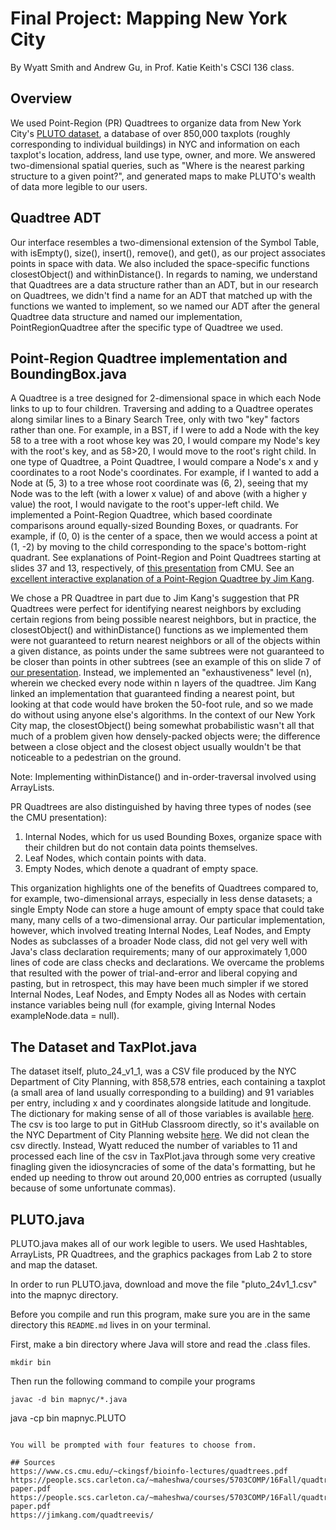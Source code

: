 # Final Project: Mapping New York City
By Wyatt Smith and Andrew Gu, in Prof. Katie Keith's CSCI 136 class.

## Overview
We used Point-Region (PR) Quadtrees to organize data from New York City's [PLUTO dataset](https://www.nyc.gov/site/planning/data-maps/open-data/dwn-pluto-mappluto.page), a database of over 850,000 taxplots (roughly corresponding to individual buildings) in NYC and information on each taxplot's location, address, land use type, owner, and more. We answered two-dimensional spatial queries, such as "Where is the nearest parking structure to a given point?", and generated maps to make PLUTO's wealth of data more legible to our users.

## Quadtree ADT
Our interface resembles a two-dimensional extension of the Symbol Table, with isEmpty(), size(), insert(), remove(), and get(), as our project associates points in space with data. We also included the space-specific functions closestObject() and withinDistance().
In regards to naming, we understand that Quadtrees are a data structure rather than an ADT, but in our research on Quadtrees, we didn't find a name for an ADT that matched up with the functions we wanted to implement, so we named our ADT after the general Quadtree data structure and named our implementation, PointRegionQuadtree after the specific type of Quadtree we used.

## Point-Region Quadtree implementation and BoundingBox.java
A Quadtree is a tree designed for 2-dimensional space in which each Node links to up to four children. Traversing and adding to a Quadtree operates along similar lines to a Binary Search Tree, only with two "key" factors rather than one. For example, in a BST, if I were to add a Node with the key 58 to a tree with a root whose key was 20, I would compare my Node's key with the root's key, and as 58>20, I would move to the root's right child. In one type of Quadtree, a Point Quadtree, I would compare a Node's x and y coordinates to a root Node's coordinates. For example, if I wanted to add a Node at (5, 3) to a tree whose root coordinate was (6, 2), seeing that my Node was to the left (with a lower x value) of and above (with a higher y value) the root, I would navigate to the root's upper-left child.
We implemented a Point-Region Quadtree, which based coordinate comparisons around equally-sized Bounding Boxes, or quadrants. For example, if (0, 0) is the center of a space, then we would access a point at (1, -2) by moving to the child corresponding to the space's bottom-right quadrant.
See explanations of Point-Region and Point Quadtrees starting at slides 37 and 13, respectively, of [this presentation](https://www.cs.cmu.edu/~ckingsf/bioinfo-lectures/quadtrees.pdf) from CMU. See an [excellent interactive explanation of a Point-Region Quadtree by Jim Kang](https://jimkang.com/quadtreevis/). 

We chose a PR Quadtree in part due to Jim Kang's suggestion that PR Quadtrees were perfect for identifying nearest neighbors by excluding certain regions from being possible nearest neighbors, but in practice, the closestObject() and withinDistance() functions as we implemented them were not guaranteed to return nearest neighbors or all of the objects within a given distance, as points under the same subtrees were not guaranteed to be closer than points in other subtrees (see an example of this on slide 7 of [our presentation](https://docs.google.com/presentation/d/1Zk5axN5m-yCPuxg8xJpuzqym7CFcBICT97DbWptIQD8/edit?usp=sharing). Instead, we implemented an "exhaustiveness" level (n), wherein we checked every node within n layers of the quadtree. Jim Kang linked an implementation that guaranteed finding a nearest point, but looking at that code would have broken the 50-foot rule, and so we made do without using anyone else's algorithms. In the context of our New York City map, the closestObject() being somewhat probabilistic wasn't all that much of a problem given how densely-packed objects were; the difference between a close object and the closest object usually wouldn't be that noticeable to a pedestrian on the ground. 

Note: Implementing withinDistance() and in-order-traversal involved using ArrayLists.

PR Quadtrees are also distinguished by having three types of nodes (see the CMU presentation): 
1. Internal Nodes, which for us used Bounding Boxes, organize space with their children but do not contain data points themselves.
2. Leaf Nodes, which contain points with data.
3. Empty Nodes, which denote a quadrant of empty space.

This organization highlights one of the benefits of Quadtrees compared to, for example, two-dimensional arrays, especially in less dense datasets; a single Empty Node can store a huge amount of empty space that could take many, many cells of a two-dimensional array. 
Our particular implementation, however, which involved treating Internal Nodes, Leaf Nodes, and Empty Nodes as subclasses of a broader Node class, did not gel very well with Java's class declaration requirements; many of our approximately 1,000 lines of code are class checks and declarations. We overcame the problems that resulted with the power of trial-and-error and liberal copying and pasting, but in retrospect, this may have been much simpler if we stored Internal Nodes, Leaf Nodes, and Empty Nodes all as Nodes with certain instance variables being null (for example, giving Internal Nodes exampleNode.data = null).

## The Dataset and TaxPlot.java
The dataset itself, pluto_24_v1_1, was a CSV file produced by the NYC Department of City Planning, with 858,578 entries, each containing a taxplot (a small area of land usually corresponding to a building) and 91 variables per entry, including x and y coordinates alongside latitude and longitude. The dictionary for making sense of all of those variables is available [here](https://s-media.nyc.gov/agencies/dcp/assets/files/pdf/data-tools/bytes/pluto_datadictionary.pdf). The csv is too large to put in GitHub Classroom directly, so it's available on the NYC Department of City Planning website [here](https://www.nyc.gov/site/planning/data-maps/open-data/dwn-pluto-mappluto.page).
We did not clean the csv directly. Instead, Wyatt reduced the number of variables to 11 and processed each line of the csv in TaxPlot.java through some very creative finagling given the idiosyncracies of some of the data's formatting, but he ended up needing to throw out around 20,000 entries as corrupted (usually because of some unfortunate commas).

## PLUTO.java
PLUTO.java makes all of our work legible to users. We used Hashtables, ArrayLists, PR Quadtrees, and the graphics packages from Lab 2 to store and map the dataset.

In order to run PLUTO.java, download and move the file "pluto_24v1_1.csv" into the mapnyc directory. 

Before you compile and run this program, make sure you are in the same directory this `README.md` lives in on your terminal.

First, make a bin directory where Java will store and read the .class files.

```
mkdir bin
```
Then run the following command to compile your programs 

```
javac -d bin mapnyc/*.java
```
java -cp bin mapnyc.PLUTO
```

You will be prompted with four features to choose from.

## Sources
https://www.cs.cmu.edu/~ckingsf/bioinfo-lectures/quadtrees.pdf
https://people.scs.carleton.ca/~maheshwa/courses/5703COMP/16Fall/quadtrees-paper.pdf
https://people.scs.carleton.ca/~maheshwa/courses/5703COMP/16Fall/quadtrees-paper.pdf
https://jimkang.com/quadtreevis/
